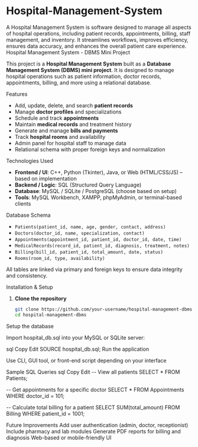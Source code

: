 # Hospital-Management-System
A Hospital Management System is software designed to manage all aspects of hospital operations, including patient records, appointments, billing, staff management, and inventory. It streamlines workflows, improves efficiency, ensures data accuracy, and enhances the overall patient care experience.
Hospital Management System - DBMS Mini Project

This project is a **Hospital Management System** built as a **Database Management System (DBMS) mini project**. It is designed to manage hospital operations such as patient information, doctor records, appointments, billing, and more using a relational database.

Features

- Add, update, delete, and search **patient records**
- Manage **doctor profiles** and specializations
- Schedule and track **appointments**
- Maintain **medical records** and treatment history
- Generate and manage **bills and payments**
- Track **hospital rooms** and availability
- Admin panel for hospital staff to manage data
- Relational schema with proper foreign keys and normalization


Technologies Used

- **Frontend / UI**: C++, Python (Tkinter), Java, or Web (HTML/CSS/JS) – based on implementation
- **Backend / Logic**: SQL (Structured Query Language)
- **Database**: MySQL / SQLite / PostgreSQL (choose based on setup)
- **Tools**: MySQL Workbench, XAMPP, phpMyAdmin, or terminal-based clients


Database Schema

- `Patients(patient_id, name, age, gender, contact, address)`
- `Doctors(doctor_id, name, specialization, contact)`
- `Appointments(appointment_id, patient_id, doctor_id, date, time)`
- `MedicalRecords(record_id, patient_id, diagnosis, treatment, notes)`
- `Billing(bill_id, patient_id, total_amount, date, status)`
- `Rooms(room_id, type, availability)`

All tables are linked via primary and foreign keys to ensure data integrity and consistency.

Installation & Setup

1. **Clone the repository**
   ```bash
   git clone https://github.com/your-username/hospital-management-dbms.git
   cd hospital-management-dbms
Setup the database

Import hospital_db.sql into your MySQL or SQLite server:

sql
Copy
Edit
SOURCE hospital_db.sql;
Run the application

Use CLI, GUI tool, or front-end script depending on your interface

Sample SQL Queries
sql
Copy
Edit
-- View all patients
SELECT * FROM Patients;

-- Get appointments for a specific doctor
SELECT * FROM Appointments WHERE doctor_id = 101;

-- Calculate total billing for a patient
SELECT SUM(total_amount) FROM Billing WHERE patient_id = 1001;

Future Improvements
Add user authentication (admin, doctor, receptionist)
Include pharmacy and lab modules
Generate PDF reports for billing and diagnosis
Web-based or mobile-friendly UI




